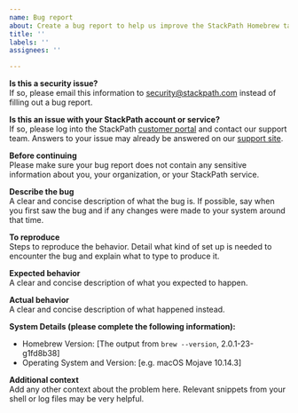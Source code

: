 ```yaml
---
name: Bug report
about: Create a bug report to help us improve the StackPath Homebrew tap
title: ''
labels: ''
assignees: ''

---
```


**Is this a security issue?**  
If so, please email this information to [security@stackpath.com](mailto:security@stackpath.com) 
instead of filling out a bug report. 

**Is this an issue with your StackPath account or service?**  
If so, please log into the StackPath [customer portal](https://control.stackpath.com/) 
and contact our support team. Answers to your issue may already be answered on 
our [support site](https://support.stackpath.com/). 

**Before continuing**  
Please make sure your bug report does not contain any sensitive information 
about you, your organization, or your StackPath service.

**Describe the bug**  
A clear and concise description of what the bug is. If possible, say when you 
first saw the bug and if any changes were made to your system around that time.

**To reproduce**  
Steps to reproduce the behavior. Detail what kind of set up is needed to 
encounter the bug and explain what to type to produce it. 

**Expected behavior**  
A clear and concise description of what you expected to happen.

**Actual behavior**  
A clear and concise description of what happened instead.

**System Details (please complete the following information):**
 * Homebrew Version: [The output from `brew --version`, 2.0.1-23-g1fd8b38]
 * Operating System and Version: [e.g. macOS Mojave 10.14.3]

**Additional context**  
Add any other context about the problem here. Relevant snippets from your shell 
or log files may be very helpful.
